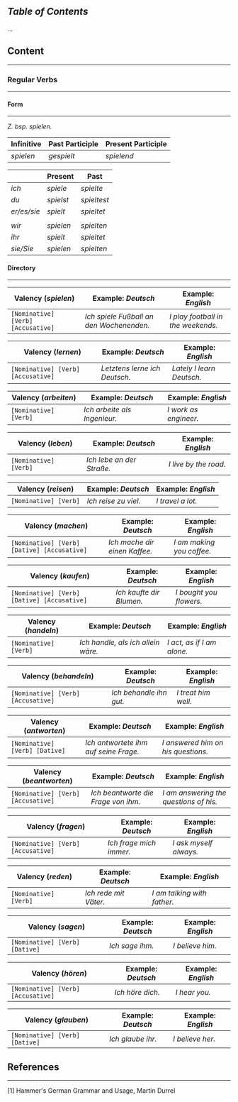 
## *Table of Contents*
...
## Content
---
### Regular Verbs
---
#### Form
---
*Z. bsp. spielen.*

| Infinitive | Past Participle | Present Participle |
| ---------- | --------------- | ------------------ |
| *spielen*  | *gespielt*      | *spielend*         |

|             | Present   | Past        |
| ----------- | --------- | ----------- |
| *ich*       | *spiele*  | *spielte*   |
| *du*        | *spielst* | *spieltest* |
| *er/es/sie* | *spielt*  | *spieltet*  |
|             |           |             |
| *wir*       | *spielen* | *spielten*  |
| *ihr*       | *spielt*  | *spieltet*  |
| *sie/Sie*   | *spielen* | *spielten*  |
#### Directory
---

| Valency (*spielen*)                | Example: *Deutsch*                       | Example: *English*                 |
| ---------------------------------- | ---------------------------------------- | ---------------------------------- |
| `[Nominative] [Verb] [Accusative]` | *Ich spiele Fußball an den Wochenenden.* | *I play football in the weekends.* |

| Valency (*lernen*)                 | Example: *Deutsch*            | Example: *English*        |
| ---------------------------------- | ----------------------------- | ------------------------- |
| `[Nominative] [Verb] [Accusative]` | *Letztens lerne ich Deutsch.* | *Lately I learn Deutsch.* |

| Valency (*arbeiten*)  | Example: *Deutsch*           | Example: *English*    |
| --------------------- | ---------------------------- | --------------------- |
| `[Nominative] [Verb]` | *Ich arbeite als Ingenieur.* | *I work as engineer.* |

| Valency (*leben*)     | Example: *Deutsch*        | Example: *English*    |
| --------------------- | ------------------------- | --------------------- |
| `[Nominative] [Verb]` | *Ich lebe an der Straße.* | *I live by the road.* |

| Valency (*reisen*)    | Example: *Deutsch*   | Example: *English* |
| --------------------- | -------------------- | ------------------ |
| `[Nominative] [Verb]` | *Ich reise zu viel.* | *I travel a lot.*  |

| Valency (*machen*)                          | Example: *Deutsch*            | Example: *English*        |
| ------------------------------------------- | ----------------------------- | ------------------------- |
| `[Nominative] [Verb] [Dative] [Accusative]` | *Ich mache dir einen Kaffee.* | *I am making you coffee.* |

| Valency (*kaufen*)                          | Example: *Deutsch*       | Example: *English*      |
| ------------------------------------------- | ------------------------ | ----------------------- |
| `[Nominative] [Verb] [Dative] [Accusative]` | *Ich kaufte dir Blumen.* | *I bought you flowers.* |

| Valency (*handeln*)   | Example: *Deutsch*                 | Example: *English*         |
| --------------------- | ---------------------------------- | -------------------------- |
| `[Nominative] [Verb]` | *Ich handle, als ich allein wäre.* | *I act, as if I am alone.* |

| Valency (*behandeln*)              | Example: *Deutsch*      | Example: *English*  |
| ---------------------------------- | ----------------------- | ------------------- |
| `[Nominative] [Verb] [Accusative]` | *Ich behandle ihn gut.* | *I treat him well.* |

| Valency (*antworten*)          | Example: *Deutsch*                    | Example: *English*                 |
| ------------------------------ | ------------------------------------- | ---------------------------------- |
| `[Nominative] [Verb] [Dative]` | *Ich antwortete ihm auf seine Frage.* | *I answered him on his questions.* |

| Valency (*beantworten*)            | Example: *Deutsch*                  | Example: *English*                     |
| ---------------------------------- | ----------------------------------- | -------------------------------------- |
| `[Nominative] [Verb] [Accusative]` | *Ich beantworte die Frage von ihm.* | *I am answering the questions of his.* |

| Valency (*fragen*)                 | Example: *Deutsch*      | Example: *English*     |
| ---------------------------------- | ----------------------- | ---------------------- |
| `[Nominative] [Verb] [Accusative]` | *Ich frage mich immer.* | *I ask myself always.* |

| Valency (*reden*)     | Example: *Deutsch*    | Example: *English*          |
| --------------------- | --------------------- | --------------------------- |
| `[Nominative] [Verb]` | *Ich rede mit Väter.* | *I am talking with father.* |

| Valency (*sagen*)              | Example: *Deutsch* | Example: *English* |
| ------------------------------ | ------------------ | ------------------ |
| `[Nominative] [Verb] [Dative]` | *Ich sage ihm.*    | *I believe him.*   |

| Valency (*hören*)                  | Example: *Deutsch* | Example: *English* |
| ---------------------------------- | ------------------ | ------------------ |
| `[Nominative] [Verb] [Accusative]` | *Ich höre dich.*   | *I hear you.*      |

| Valency (*glauben*)            | Example: *Deutsch* | Example: *English* |
| ------------------------------ | ------------------ | ------------------ |
| `[Nominative] [Verb] [Dative]` | *Ich glaube ihr.*  | *I believe her.*   |
## References
---
[1] Hammer's German Grammar and Usage, Martin Durrel